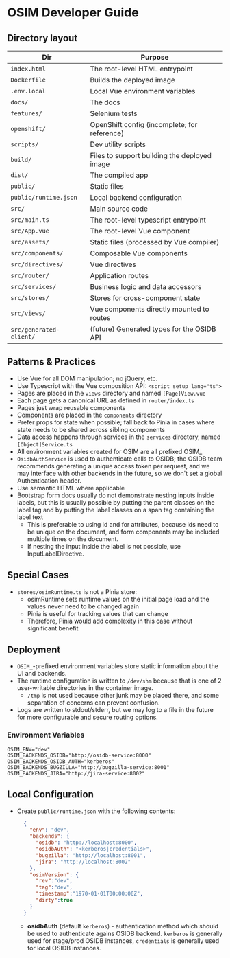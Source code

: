 # OSIM Developer Guide

## Directory layout

| Dir                     | Purpose                                      |
|-------------------------|----------------------------------------------|
| `index.html`            | The root-level HTML entrypoint               |
| `Dockerfile`            | Builds the deployed image                    |
| `.env.local`            | Local Vue environment variables              |
| `docs/`                 | The docs                                     |
| `features/`             | Selenium tests                               |
| `openshift/`            | OpenShift config (incomplete; for reference) |
| `scripts/`              | Dev utility scripts                          |
| `build/`                | Files to support building the deployed image |
| `dist/`                 | The compiled app                             |
| `public/`               | Static files                                 |
| `public/runtime.json`   | Local backend configuration                  |
| `src/`                  | Main source code                             |
| `src/main.ts`           | The root-level typescript entrypoint         |
| `src/App.vue`           | The root-level Vue component                 |
| `src/assets/`           | Static files (processed by Vue compiler)     |
| `src/components/`       | Composable Vue components                    |
| `src/directives/`       | Vue directives                               |
| `src/router/`           | Application routes                           |
| `src/services/`         | Business logic and data accessors            |
| `src/stores/`           | Stores for cross-component state             |
| `src/views/`            | Vue components directly mounted to routes    |
| `src/generated-client/` | (future) Generated types for the OSIDB API   |

## Patterns & Practices

* Use Vue for all DOM manipulation; no jQuery, etc.
* Use Typescript with the Vue composition API: `<script setup lang="ts">`
* Pages are placed in the `views` directory and named `[Page]View.vue`
* Each page gets a canonical URL as defined in `router/index.ts`
* Pages just wrap reusable components
* Components are placed in the `components` directory
* Prefer props for state when possible; fall back to Pinia in cases where state
  needs to be shared across sibling components
* Data access happens through services in the `services` directory,
  named `[Object]Service.ts`
* All environment variables created for OSIM are all prefixed OSIM_
* `OsidbAuthService` is used to authenticate calls to OSIDB; the OSIDB team
  recommends generating a unique access token per request, and we may interface
  with other backends in the future, so we don't set a global Authentication
  header.
* Use semantic HTML where applicable
* Bootstrap form docs usually do not demonstrate nesting inputs inside labels,
  but this is usually possible by putting the parent classes on the label tag
  and by putting the label classes on a span tag containing the label text
    * This is preferable to using id and for attributes, because ids need to be
      unique on the document, and form components may be included multiple times
      on the document.
    * If nesting the input inside the label is not possible, use
      InputLabelDirective.

## Special Cases

* `stores/osimRuntime.ts` is not a Pinia store:
    * osimRuntime sets runtime values on the initial page load and the values
      never need to be changed again
    * Pinia is useful for tracking values that can change
    * Therefore, Pinia would add complexity in this case without significant
      benefit

## Deployment

* `OSIM_`-prefixed environment variables store static information about the UI
  and backends.
* The runtime configuration is written to `/dev/shm` because that is one of 2
  user-writable directories in the container image.
    * `/tmp` is not used because other junk may be placed there, and some
      separation of concerns can prevent confusion.
* Logs are written to stdout/stderr, but we may log to a file in the future for
  more configurable and secure routing options.

### Environment Variables

```
OSIM_ENV="dev"
OSIM_BACKENDS_OSIDB="http://osidb-service:8000"
OSIM_BACKENDS_OSIDB_AUTH="kerberos"
OSIM_BACKENDS_BUGZILLA="http://bugzilla-service:8001"
OSIM_BACKENDS_JIRA="http://jira-service:8002"
```

## Local Configuration

* Create `public/runtime.json` with the following contents:
  ```json
    {
      "env": "dev",
      "backends": {
        "osidb": "http://localhost:8000",
        "osidbAuth": "<kerberos|credentials>",
        "bugzilla": "http://localhost:8001",
        "jira": "http://localhost:8002"
      },
      "osimVersion": {
        "rev":"dev",
        "tag":"dev",
        "timestamp":"1970-01-01T00:00:00Z",
        "dirty":true
      }
    }
  ```
  * **osidbAuth** (default `kerberos`) - authentication method which should be used to authenticate agains OSIDB backend.
                                         `kerberos` is generally used for stage/prod OSIDB instances,
                                         `credentials` is generally used for local OSIDB instances.

